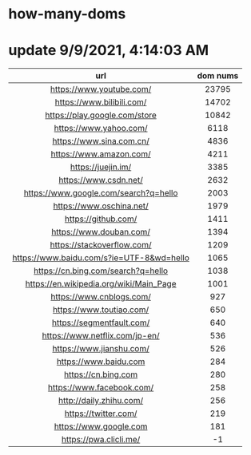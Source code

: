 # how-many-doms

# update 9/9/2021, 4:14:03 AM

url | dom nums
:-: | :-:
https://www.youtube.com/ | 23795
https://www.bilibili.com/ | 14702
https://play.google.com/store | 10842
https://www.yahoo.com/ | 6118
https://www.sina.com.cn/ | 4836
https://www.amazon.com/ | 4211
https://juejin.im/ | 3385
https://www.csdn.net/ | 2632
https://www.google.com/search?q=hello | 2003
https://www.oschina.net/ | 1979
https://github.com/ | 1411
https://www.douban.com/ | 1394
https://stackoverflow.com/ | 1209
https://www.baidu.com/s?ie=UTF-8&wd=hello | 1065
https://cn.bing.com/search?q=hello | 1038
https://en.wikipedia.org/wiki/Main_Page | 1001
https://www.cnblogs.com/ | 927
https://www.toutiao.com/ | 650
https://segmentfault.com/ | 640
https://www.netflix.com/jp-en/ | 536
https://www.jianshu.com/ | 526
https://www.baidu.com | 284
https://cn.bing.com | 280
https://www.facebook.com/ | 258
http://daily.zhihu.com/ | 256
https://twitter.com/ | 219
https://www.google.com | 181
https://pwa.clicli.me/ | -1
